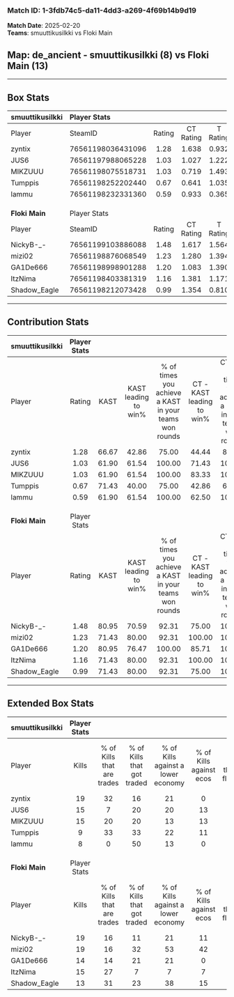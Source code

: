 ### Match ID: 1-3fdb74c5-da11-4dd3-a269-4f69b14b9d19  
**Match Date**: 2025-02-20  
**Teams**: smuuttikusilkki vs Floki Main  

## **Map**: de_ancient - smuuttikusilkki (8) vs Floki Main (13)  
---  

## Box Stats  

| **smuuttikusilkki** | Player Stats      |        |           |          |       |       |       |         |        |      |     |
| :- | :- | :-: | :-: | :-: | :-: | :-: | :-: | :-: | :-: | :-: | :-: |
| Player              | SteamID           | Rating | CT Rating | T Rating | KAST  |  ADR  | Kills | Assists | Deaths | K/D  | HS% |
| zyntix              | 76561198036431096 |  1.28  |   1.638   |  0.932   | 66.67 | 92.9  |  19   |    8    |   15   | 1.27 | 36  |
| JUS6                | 76561197988065228 |  1.03  |   1.027   |  1.222   | 61.90 | 68.6  |  15   |    3    |   13   | 1.15 |  6  |
| MIKZUUU             | 76561198075518731 |  1.03  |   0.719   |  1.493   | 61.90 | 75.7  |  15   |    7    |   15   | 1.00 | 46  |
| Tumppis             | 76561198252202440 |  0.67  |   0.641   |  1.035   | 71.43 | 55.9  |   9   |    4    |   19   | 0.47 | 77  |
| lammu               | 76561198232331360 |  0.59  |   0.933   |  0.365   | 61.90 | 60.0  |   8   |    2    |   18   | 0.44 | 75  |
|                     |                   |        |           |          |       |       |       |         |        |      |     |
|                     |                   |        |           |          |       |       |       |         |        |      |     |
|                     |                   |        |           |          |       |       |       |         |        |      |     |
| **Floki Main**      | Player Stats      |        |           |          |       |       |       |         |        |      |     |
| Player              | SteamID           | Rating | CT Rating | T Rating | KAST  |  ADR  | Kills | Assists | Deaths | K/D  | HS% |
| NickyB-_-           | 76561199103886088 |  1.48  |   1.617   |  1.564   | 80.95 | 108.3 |  19   |    7    |   13   | 1.46 | 47  |
| mizi02              | 76561198876068549 |  1.23  |   1.280   |  1.394   | 71.43 | 74.4  |  19   |    1    |   15   | 1.27 | 57  |
| GA1De666            | 76561198998901288 |  1.20  |   1.083   |  1.390   | 80.95 | 79.8  |  14   |    4    |   12   | 1.17 | 85  |
| ItzNima             | 76561198403381319 |  1.16  |   1.381   |  1.171   | 71.43 | 78.0  |  15   |    8    |   13   | 1.15 | 40  |
| Shadow_Eagle        | 76561198212073428 |  0.99  |   1.354   |  0.810   | 71.43 | 60.2  |  13   |    2    |   13   | 1.00 | 38  |
---  

## Contribution Stats  

| **smuuttikusilkki** | Player Stats |       |                      |                                                        |                           |                                                             |                          |                                                            |
| :- | :-: | :-: | :-: | :-: | :-: | :-: | :-: | :-: |
| Player              |    Rating    | KAST  | KAST leading to win% | % of times you achieve a KAST in your teams won rounds | CT - KAST leading to win% | CT - % of times you achieve a KAST in your teams won rounds | T - KAST leading to win% | T - % of times you achieve a KAST in your teams won rounds |
| zyntix              |     1.28     | 66.67 |        42.86         |                         75.00                          |           44.44           |                            80.00                            |          40.00           |                           66.67                            |
| JUS6                |     1.03     | 61.90 |        61.54         |                         100.00                         |           71.43           |                           100.00                            |          50.00           |                           100.00                           |
| MIKZUUU             |     1.03     | 61.90 |        61.54         |                         100.00                         |           83.33           |                           100.00                            |          42.86           |                           100.00                           |
| Tumppis             |     0.67     | 71.43 |        40.00         |                         75.00                          |           42.86           |                            60.00                            |          37.50           |                           100.00                           |
| lammu               |     0.59     | 61.90 |        61.54         |                         100.00                         |           62.50           |                           100.00                            |          60.00           |                           100.00                           |
|                     |              |       |                      |                                                        |                           |                                                             |                          |                                                            |
|                     |              |       |                      |                                                        |                           |                                                             |                          |                                                            |
|                     |              |       |                      |                                                        |                           |                                                             |                          |                                                            |
| **Floki Main**      | Player Stats |       |                      |                                                        |                           |                                                             |                          |                                                            |
| Player              |    Rating    | KAST  | KAST leading to win% | % of times you achieve a KAST in your teams won rounds | CT - KAST leading to win% | CT - % of times you achieve a KAST in your teams won rounds | T - KAST leading to win% | T - % of times you achieve a KAST in your teams won rounds |
| NickyB-_-           |     1.48     | 80.95 |        70.59         |                         92.31                          |           75.00           |                           100.00                            |          66.67           |                           85.71                            |
| mizi02              |     1.23     | 71.43 |        80.00         |                         92.31                          |          100.00           |                           100.00                            |          66.67           |                           85.71                            |
| GA1De666            |     1.20     | 80.95 |        76.47         |                         100.00                         |           85.71           |                           100.00                            |          70.00           |                           100.00                           |
| ItzNima             |     1.16     | 71.43 |        80.00         |                         92.31                          |          100.00           |                           100.00                            |          66.67           |                           85.71                            |
| Shadow_Eagle        |     0.99     | 71.43 |        80.00         |                         92.31                          |           75.00           |                           100.00                            |          85.71           |                           85.71                            |
---  

## Extended Box Stats  

| **smuuttikusilkki** | Player Stats |                            |                            |                                    |                         |                              |                                 |        |                             |                                     |                          |                               |                            |
| :- | :-: | :-: | :-: | :-: | :-: | :-: | :-: | :-: | :-: | :-: | :-: | :-: | :-: |
| Player              |    Kills     | % of Kills that are trades | % of Kills that got traded | % of Kills against a lower economy | % of Kills against ecos | % of Kills that are flawless | % of Kills that are close duels | Deaths | % of Deaths that get traded | % of Deaths against a lower economy | % of Deaths against ecos | % of Deaths that are flawless | % of Deaths that are close |
| zyntix              |      19      |             32             |             16             |                 21                 |            0            |              68              |                0                |   15   |             13              |                  7                  |            0             |              53               |             20             |
| JUS6                |      15      |             7              |             20             |                 20                 |           13            |              87              |                0                |   13   |             23              |                  8                  |            0             |              77               |             0              |
| MIKZUUU             |      15      |             20             |             20             |                 13                 |           13            |              60              |                0                |   15   |              7              |                  7                  |            0             |              60               |             0              |
| Tumppis             |      9       |             33             |             33             |                 22                 |           11            |              67              |               11                |   19   |             26              |                 11                  |            5             |              63               |             5              |
| lammu               |      8       |             0              |             50             |                 13                 |            0            |              63              |               13                |   18   |             22              |                  6                  |            0             |              39               |             6              |
|                     |              |                            |                            |                                    |                         |                              |                                 |        |                             |                                     |                          |                               |                            |
|                     |              |                            |                            |                                    |                         |                              |                                 |        |                             |                                     |                          |                               |                            |
|                     |              |                            |                            |                                    |                         |                              |                                 |        |                             |                                     |                          |                               |                            |
| **Floki Main**      | Player Stats |                            |                            |                                    |                         |                              |                                 |        |                             |                                     |                          |                               |                            |
| Player              |    Kills     | % of Kills that are trades | % of Kills that got traded | % of Kills against a lower economy | % of Kills against ecos | % of Kills that are flawless | % of Kills that are close duels | Deaths | % of Deaths that get traded | % of Deaths against a lower economy | % of Deaths against ecos | % of Deaths that are flawless | % of Deaths that are close |
| NickyB-_-           |      19      |             16             |             11             |                 21                 |           11            |              58              |                5                |   13   |             31              |                 15                  |            8             |              38               |             8              |
| mizi02              |      19      |             16             |             32             |                 53                 |           42            |              53              |               16                |   15   |             27              |                 20                  |            13            |              87               |             0              |
| GA1De666            |      14      |             14             |             21             |                 21                 |            0            |              71              |                7                |   12   |             17              |                 25                  |            8             |              67               |             0              |
| ItzNima             |      15      |             27             |             7              |                 7                  |            7            |              53              |                0                |   13   |             31              |                 23                  |            8             |              62               |             8              |
| Shadow_Eagle        |      13      |             31             |             23             |                 38                 |           15            |              54              |                0                |   13   |             15              |                  8                  |            8             |              92               |             0              |
